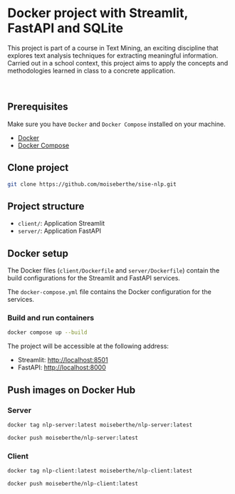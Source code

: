 # Docker project with Streamlit, FastAPI and SQLite


This project is part of a course in Text Mining, an exciting discipline that explores text analysis techniques for extracting meaningful information. Carried out in a school context, this project aims to apply the concepts and methodologies learned in class to a concrete application.<br>
<!-- This project is a demonstration of using Docker Compose to run a `Python` application consisting of `Streamlit`, `FastAPI`, and `SQLite` in `Docker` containers. -->
<br>

## Prerequisites

Make sure you have `Docker` and `Docker Compose` installed on your machine.

- [Docker](https://www.docker.com/get-started)
- [Docker Compose](https://docs.docker.com/compose/install/)

<!-- ## Make migration

Move in `server` folder

```bash
python migrate.py
``` -->

## Clone project

```bash
git clone https://github.com/moiseberthe/sise-nlp.git
```

## Project structure

- `client/`: Application Streamlit
- `server/`: Application FastAPI

## Docker setup
The Docker files (`client/Dockerfile` and `server/Dockerfile`) contain the build configurations for the Streamlit and FastAPI services.<br>

The `docker-compose.yml` file contains the Docker configuration for the services.

### Build and run containers

```bash
docker compose up --build
```

The project will be accessible at the following address:

- Streamlit: [http://localhost:8501](http://localhost:8501)
- FastAPI: [http://localhost:8000](http://localhost:8000)

## Push images on Docker Hub
### Server

```bash
docker tag nlp-server:latest moiseberthe/nlp-server:latest
```

```bash
docker push moiseberthe/nlp-server:latest
```

### Client

```bash
docker tag nlp-client:latest moiseberthe/nlp-client:latest
```

```bash
docker push moiseberthe/nlp-client:latest
```